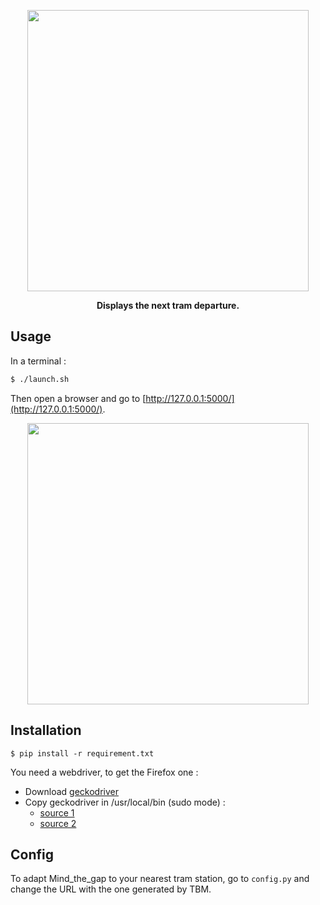 <p align="center">
  <a href="#"><img src="./picture/mindthegap.jpeg"  width="450"/></a>
</p>

<div align="center">
  <strong>Displays the next tram departure.</strong>
</div>


## Usage

In a terminal :  
```bash
$ ./launch.sh
```

Then open a browser and go to [http://127.0.0.1:5000/](http://127.0.0.1:5000/).  

<p align="center">
  <a href="#"><img src="./picture/result.png"  width="450"/></a>
</p>


## Installation

```
$ pip install -r requirement.txt
```

You need a webdriver, to get the Firefox one :
- Download [geckodriver](https://github.com/mozilla/geckodriver/releases)
- Copy geckodriver in /usr/local/bin (sudo mode) :
  - [source 1](https://stackoverflow.com/questions/40208051/selenium-using-python-geckodriver-executable-needs-to-be-in-path)  
  - [source 2](https://gist.github.com/ziadoz/3e8ab7e944d02fe872c3454d17af31a5)


## Config

To adapt Mind_the_gap to your nearest tram station, go to `config.py` and change the URL with the one generated by TBM.

